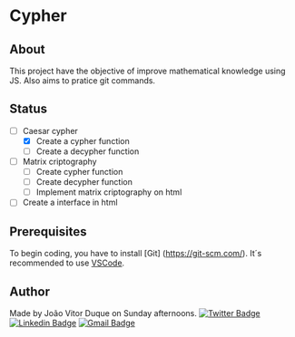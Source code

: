 # Cypher

## About
 This project have the objective of improve mathematical knowledge using JS. Also aims to pratice git commands.

## Status
- [ ] Caesar cypher
    - [x] Create a cypher function
    - [ ] Create a decypher function
-[ ] Matrix criptography
    - [ ] Create cypher function
    - [ ] Create decypher function
    - [ ] Implement matrix criptography on html
- [ ] Create a interface in html

## Prerequisites
To begin coding, you have to install [Git] (https://git-scm.com/). It´s recommended to use [VSCode](https://code.visualstudio.com/).

## Author
Made by João Vitor Duque on Sunday afternoons.
[![Twitter Badge](https://img.shields.io/badge/-@duquezada2-1ca0f1?style=flat-square&labelColor=1ca0f1&logo=twitter&logoColor=white&link=https://twitter.com/duquezada2)](https://twitter.com/duquezada2) [![Linkedin Badge](https://img.shields.io/badge/-Duque-blue?style=flat-square&logo=Linkedin&logoColor=white&link=https://www.linkedin.com/in/tgmarinho/)](https://www.linkedin.com/in/jo%C3%A3o-vitor-momesso-duque-9b387a207/) 
[![Gmail Badge](https://img.shields.io/badge/-joaovmduque@gmail.com-c14438?style=flat-square&logo=Gmail&logoColor=white&link=mailto:joaovmduque@gmail.com)](mailto:joaovmduque@gmail.com)